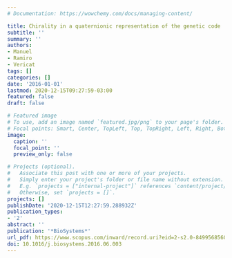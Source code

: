 ```yaml
---
# Documentation: https://wowchemy.com/docs/managing-content/

title: Chirality in a quaternionic representation of the genetic code
subtitle: ''
summary: ''
authors:
- Manuel
- Ramiro
- Vericat
tags: []
categories: []
date: '2016-01-01'
lastmod: 2020-12-15T09:27:59-03:00
featured: false
draft: false

# Featured image
# To use, add an image named `featured.jpg/png` to your page's folder.
# Focal points: Smart, Center, TopLeft, Top, TopRight, Left, Right, BottomLeft, Bottom, BottomRight.
image:
  caption: ''
  focal_point: ''
  preview_only: false

# Projects (optional).
#   Associate this post with one or more of your projects.
#   Simply enter your project's folder or file name without extension.
#   E.g. `projects = ["internal-project"]` references `content/project/deep-learning/index.md`.
#   Otherwise, set `projects = []`.
projects: []
publishDate: '2020-12-15T12:27:59.288932Z'
publication_types:
- '2'
abstract: ''
publication: '*BioSystems*'
url_pdf: https://www.scopus.com/inward/record.uri?eid=2-s2.0-84995685603&doi=10.1016%2fj.biosystems.2016.06.003&partnerID=40&md5=da137bdb6201ac073ef469823e86cd7c
doi: 10.1016/j.biosystems.2016.06.003
---
```

